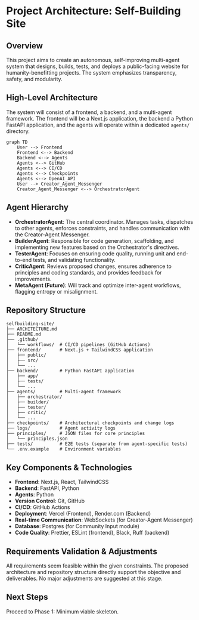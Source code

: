 # Project Architecture: Self-Building Site

## Overview

This project aims to create an autonomous, self-improving multi-agent system that designs, builds, tests, and deploys a public-facing website for humanity-benefitting projects. The system emphasizes transparency, safety, and modularity.

## High-Level Architecture

The system will consist of a frontend, a backend, and a multi-agent framework. The frontend will be a Next.js application, the backend a Python FastAPI application, and the agents will operate within a dedicated `agents/` directory.

```mermaid
graph TD
    User --> Frontend
    Frontend <--> Backend
    Backend <--> Agents
    Agents <--> GitHub
    Agents <--> CI/CD
    Agents <--> Checkpoints
    Agents <--> OpenAI_API
    User --> Creator_Agent_Messenger
    Creator_Agent_Messenger <--> OrchestratorAgent
```

## Agent Hierarchy

*   **OrchestratorAgent**: The central coordinator. Manages tasks, dispatches to other agents, enforces constraints, and handles communication with the Creator-Agent Messenger.
*   **BuilderAgent**: Responsible for code generation, scaffolding, and implementing new features based on the Orchestrator's directives.
*   **TesterAgent**: Focuses on ensuring code quality, running unit and end-to-end tests, and validating functionality.
*   **CriticAgent**: Reviews proposed changes, ensures adherence to principles and coding standards, and provides feedback for improvements.
*   **MetaAgent (Future)**: Will track and optimize inter-agent workflows, flagging entropy or misalignment.

## Repository Structure

```
selfbuilding-site/
├── ARCHITECTURE.md
├── README.md
├── .github/
│   └── workflows/  # CI/CD pipelines (GitHub Actions)
├── frontend/       # Next.js + TailwindCSS application
│   ├── public/
│   ├── src/
│   └── ...
├── backend/        # Python FastAPI application
│   ├── app/
│   ├── tests/
│   └── ...
├── agents/         # Multi-agent framework
│   ├── orchestrator/
│   ├── builder/
│   ├── tester/
│   ├── critic/
│   └── ...
├── checkpoints/    # Architectural checkpoints and change logs
├── logs/           # Agent activity logs
├── principles/     # JSON files for core principles
│   └── principles.json
├── tests/          # E2E tests (separate from agent-specific tests)
└── .env.example    # Environment variables
```

## Key Components & Technologies

*   **Frontend**: Next.js, React, TailwindCSS
*   **Backend**: FastAPI, Python
*   **Agents**: Python
*   **Version Control**: Git, GitHub
*   **CI/CD**: GitHub Actions
*   **Deployment**: Vercel (Frontend), Render.com (Backend)
*   **Real-time Communication**: WebSockets (for Creator-Agent Messenger)
*   **Database**: Postgres (for Community Input module)
*   **Code Quality**: Prettier, ESLint (frontend), Black, Ruff (backend)

## Requirements Validation & Adjustments

All requirements seem feasible within the given constraints. The proposed architecture and repository structure directly support the objective and deliverables. No major adjustments are suggested at this stage.

## Next Steps

Proceed to Phase 1: Minimum viable skeleton.


